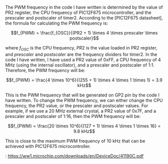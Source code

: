 The PWM frequency in the code I have written is determined by the value of PR2 register, the CPU frequency of PIC12F675 microcontroller, and the prescaler and postscaler of timer2. According to the [PIC12F675 datasheet], the formula for calculating the PWM frequency is:

$$f_{PWM} = \frac{f_{OSC}}{(PR2 + 1) \times 4 \times prescaler \times postscaler}$$

where $f_{OSC}$ is the CPU frequency, $PR2$ is the value loaded in PR2 register, and $prescaler$ and $postscaler$ are the frequency dividers for timer2. In the code I have written, I have used a PR2 value of 0xFF, a CPU frequency of 4 MHz (using the internal oscillator), and a prescaler and postscaler of 1:1. Therefore, the PWM frequency will be:

$$f_{PWM} = \frac{4 \times 10^6}{(255 + 1) \times 4 \times 1 \times 1} = 3.9 kHz$$

This is the PWM frequency that will be generated on GP2 pin by the code I have written. To change the PWM frequency, we can either change the CPU frequency, the PR2 value, or the prescaler and postscaler values. For example, if we use a 20 MHz external crystal, a PR2 value of 0x7F, and a prescaler and postscaler of 1:16, then the PWM frequency will be:

$$f_{PWM} = \frac{20 \times 10^6}{(127 + 1) \times 4 \times 1 \times 16} = 9.8 kHz$$

This is close to the maximum PWM frequency of 10 kHz that can be achieved with PIC12F675 microcontroller.

: https://ww1.microchip.com/downloads/en/DeviceDoc/41190C.pdf
